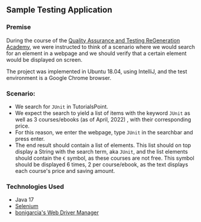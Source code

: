 ## Sample Testing Application

### Premise

During the course of the [Quality Assurance and Testing ReGeneration Academy](https://www.regeneration.gr/en/regen-academy/4women-in-software-quality-assurance-testing/), we were instructed to think of a scenario where we would search for an element in a webpage and we should verify that a certain element would be displayed on screen.

The project was implemented in Ubuntu 18.04, using IntelliJ, and the test environment is a Google Chrome browser.

### Scenario:
- We search for `JUnit` in TutorialsPoint.
- We expect the search to yield a list of items with the keyword `JUnit` as well as 3 courses/ebooks (as of April, 2022) , with their corresponding price.
- For this reason, we enter the webpage, type `JUnit` in the searchbar and press enter.
- The end result should contain a list of elements. This list should on top display a String with the search term, aka `JUnit`, and the list elements should contain the `€` symbol, as these courses are not free. This symbol should be displayed 6 times, 2 per course/ebook, as the text displays each course's price and saving amount.

### Technologies Used
- Java 17
- [Selenium](https://www.selenium.dev/)
- [bonigarcia's Web Driver Manager](https://github.com/bonigarcia/webdrivermanager)